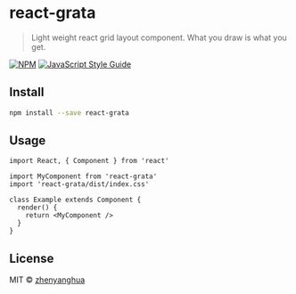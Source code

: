 # react-grata

> Light weight react grid layout component. What you draw is what you get.

[![NPM](https://img.shields.io/npm/v/react-grata.svg)](https://www.npmjs.com/package/react-grata) [![JavaScript Style Guide](https://img.shields.io/badge/code_style-standard-brightgreen.svg)](https://standardjs.com)

## Install

```bash
npm install --save react-grata
```

## Usage

```tsx
import React, { Component } from 'react'

import MyComponent from 'react-grata'
import 'react-grata/dist/index.css'

class Example extends Component {
  render() {
    return <MyComponent />
  }
}
```

## License

MIT © [zhenyanghua](https://github.com/zhenyanghua)
